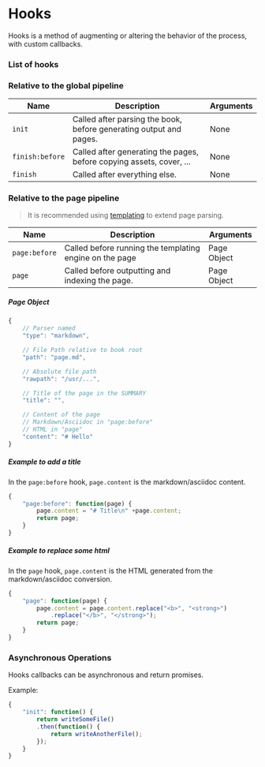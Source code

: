 # Hooks

Hooks is a method of augmenting or altering the behavior of the process, with custom callbacks.

### List of hooks

### Relative to the global pipeline

| Name            | Description                                                          | Arguments |
| --------------- | -------------------------------------------------------------------- | --------- |
| `init`          | Called after parsing the book, before generating output and pages.   | None      |
| `finish:before` | Called after generating the pages, before copying assets, cover, ... | None      |
| `finish`        | Called after everything else.                                        | None      |

### Relative to the page pipeline

> It is recommended using [templating](./templating.md) to extend page parsing.

| Name          | Description                                             | Arguments   |
| ------------- | ------------------------------------------------------- | ----------- |
| `page:before` | Called before running the templating engine on the page | Page Object |
| `page`        | Called before outputting and indexing the page.         | Page Object |

##### Page Object

```js
{
    // Parser named
    "type": "markdown",

    // File Path relative to book root
    "path": "page.md",

    // Absolute file path
    "rawpath": "/usr/...",

    // Title of the page in the SUMMARY
    "title": "",

    // Content of the page
    // Markdown/Asciidoc in "page:before"
    // HTML in "page"
    "content": "# Hello"
}
```

##### Example to add a title

In the `page:before` hook, `page.content` is the markdown/asciidoc content.

```js
{
    "page:before": function(page) {
        page.content = "# Title\n" +page.content;
        return page;
    }
}
```

##### Example to replace some html

In the `page` hook, `page.content` is the HTML generated from the markdown/asciidoc conversion.

```js
{
    "page": function(page) {
        page.content = page.content.replace("<b>", "<strong>")
            .replace("</b>", "</strong>");
        return page;
    }
}
```

### Asynchronous Operations

Hooks callbacks can be asynchronous and return promises.

Example:

```js
{
    "init": function() {
        return writeSomeFile()
        .then(function() {
            return writeAnotherFile();
        });
    }
}
```
